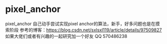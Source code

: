 # pixel_anchor
pixel_anchor
自己动手尝试实现pixel anchor的算法，新手，好多问题也是在摸索阶段
参考的博客：https://blog.csdn.net/sxlsxl119/article/details/97509827
如果大佬们或者有兴趣的一起研究加一个好友 QQ  570486238